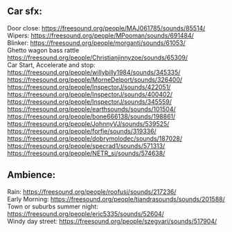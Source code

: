 ## Car sfx:
Door close: https://freesound.org/people/MAJ061785/sounds/85514/ <br>
Wipers:     https://freesound.org/people/MPooman/sounds/691484/ <br>
Blinker:    https://freesound.org/people/morgantj/sounds/61053/ <br>
Ghetto wagon bass rattle https://freesound.org/people/Christianjinnyzoe/sounds/65309/ <br>
Car Start, Accelerate and stop: https://freesound.org/people/willybilly1984/sounds/345335/ <br>
https://freesound.org/people/MorneDelport/sounds/326400/ <br>
https://freesound.org/people/InspectorJ/sounds/422051/ <br>
https://freesound.org/people/InspectorJ/sounds/400402/ <br>
https://freesound.org/people/InspectorJ/sounds/345559/ <br>
https://freesound.org/people/earthsounds/sounds/101504/ <br>
https://freesound.org/people/bone666138/sounds/198861/ <br>
https://freesound.org/people/JohnnyVJ/sounds/539525/ <br>
https://freesound.org/people/forfie/sounds/319336/ <br>
https://freesound.org/people/dobrymolodec/sounds/187028/ <br>
https://freesound.org/people/specrad1/sounds/571313/ <br>
https://freesound.org/people/NETR_si/sounds/574638/ <br>

## Ambience:
Rain: https://freesound.org/people/roofusj/sounds/217236/ <br>
Early Morning: https://freesound.org/people/tjandrasounds/sounds/201588/ <br>
Town or suburbs summer night: https://freesound.org/people/eric5335/sounds/52604/ <br>
Windy day street: https://freesound.org/people/szegvari/sounds/517904/ <br>

